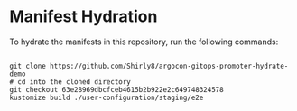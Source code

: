 
# Manifest Hydration

To hydrate the manifests in this repository, run the following commands:

```shell

git clone https://github.com/Shirly8/argocon-gitops-promoter-hydrate-demo
# cd into the cloned directory
git checkout 63e28969dbcfceb4615b2b922e2c649748324578
kustomize build ./user-configuration/staging/e2e
```